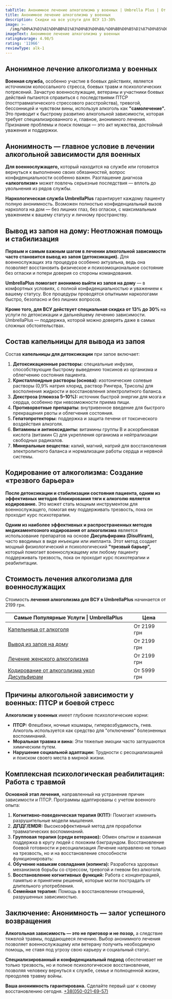 ```yaml
---
tabTitle: Анонимное лечение алкоголизма у военных | Umbrella Plus | От 2199 грн
title: Анонимное лечение алкоголизма у военных
description: Скидки на все услуги для ВСУ 13-30%
image: >-
  /img/%D0%A3%D1%81%D0%BB%D1%83%D0%B3%D0%B8/%D0%BB%D0%B5%D1%87%D0%B5%D0%BD%D0%B8%D0%B5%20%D0%B0%D0%BB%D0%BA%D0%BE%D0%B3%D0%BE%D0%BB%D0%B8%D0%B7%D0%BC%D0%B0%20%D1%83%20%D0%B2%D0%BE%D0%B5%D0%BD%D0%BD%D1%8B%D1%85.jpg
imageText: Анонимное лечение алкоголизма у военных
ratingAvarage: 4.98/5
rating: '11966'
reviewType: alk-1
---
```


## Анонимное лечение алкоголизма у военных

**Военная служба,** особенно участие в боевых действиях, является источником колоссального стресса, боевых травм и психологических потрясений. Зачастую военнослужащие, ветераны и участники боевых действий пытаются справиться с последствиями ПТСР (посттравматического стрессового расстройства), тревогой, бессонницей и чувством вины, используя алкоголь как **"самолечение".** Это приводит к быстрому развитию алкогольной зависимости, которая требует специализированного и, главное, анонимного лечения. Признание проблемы и поиск помощи — это акт мужества, достойный уважения и поддержки.

## Анонимность — главное условие в лечении алкогольной зависимости для военных

**Для военнослужащего,** который находится на службе или готовится вернуться к выполнению своих обязанностей, вопрос конфиденциальности особенно важен. Разглашение диагноза **«алкоголизм»** может повлечь серьезные последствия — вплоть до увольнения из рядов службы.

**Наркологическая служба UmbrellaPlus** гарантирует каждому пациенту полную анонимность. Возможен полностью конфиденциальный вызов нарколога на дом — без лишних глаз, без огласки, с максимальным уважением к вашему статусу и личному пространству.

## Вывод из запоя на дому: Неотложная помощь и стабилизация

**Первым и самым важным шагом в лечении алкогольной зависимости часто становится вывод из запоя (детоксикация).** Для военнослужащих эта процедура особенно актуальна, ведь она позволяет восстановить физическое и психоэмоциональное состояние без огласки и потери доверия со стороны командования.

**UmbrellaPlus помогает анонимно выйти из запоя на дому** — в комфортных условиях, с полной конфиденциальностью и уважением к вашему статусу. Все процедуры проводятся опытными наркологами быстро, безопасно и без лишних вопросов.

**Кроме того, для ВСУ действует специальная скидка от 13% до 30%** на услуги по детоксикации и дальнейшему лечению зависимости. UmbrellaPlus — поддержка, которой можно доверять даже в самых сложных обстоятельствах.

## Состав капельницы для вывода из запоя

Состав **капельницы для детоксикации** при запое включает:

1. **Детоксикационные растворы:** специальные инфузии, способствующие быстрому выведению токсинов из организма и облегчению состояния пациента.
2. **Кристаллоидные растворы (основа):** изотонические солевые растворы (0,9% натрия хлорид, раствор Рингера, Трисоль) для восполнения жидкости и восстановления электролитного баланса.
3. **Декстроза (глюкоза 5–10%):** источник быстрой энергии для мозга и сердца, особенно при невозможности приема пищи.
4. **Противорвотные препараты:** внутривенное введение для быстрого прекращения рвоты и облегчения состояния.
5. **Гепатопротекторы:** поддержка и защита печени от токсического воздействия алкоголя.
6. **Витамины и антиоксиданты:** витамины группы B и аскорбиновая кислота (витамин C) для укрепления организма и нейтрализации свободных радикалов.
7. **Минеральные вещества:** калий, магний, натрий для восстановления электролитного баланса и нормализации работы сердца и нервной системы.

## Кодирование от алкоголизма: Создание «трезвого барьера»

**После детоксикации и стабилизации состояния пациента, одним из эффективных методов блокирования тяги к алкоголю является кодирование.** Это может стать мощным инструментом для военнослужащего, помогая ему поддерживать трезвость, пока он проходит курс психотерапии.

**Одним из наиболее эффективных и распространенных методов медикаментозного кодирования от алкоголизма** является использование препаратов на основе **Дисульфирама (Disulfiram),** часто вводимых в виде инъекции или импланта. Этот метод создает мощный физиологический и психологический **"трезвый барьер",** который помогает военнослужащему или любому пациенту поддерживать трезвость, пока он проходит курс психотерапии и реабилитации.

## Стоимость лечения алкоголизма для военнослужащих

Стоимость **лечения алкоголизма для ВСУ в UmbrellaPlus** начинается от 2199 грн.

| Самые Популярные Услуги \| UmbrellaPlus                                                       | Цена        |
| --------------------------------------------------------------------------------------------- | ----------- |
| [Капельница от алкоголя](kapelnica-ot-alkogolia-UmbrellaPlus)                                 | От 2199 грн |
| [Вывод из запоя на дому](Vivod-iz-zapoia-na-domy-UmbrellaPlus)                                | От 2199 грн |
| [Лечение женского алкоголизма](lechenie-jenskogo-alkogolizma-umbrellaplus)                    | От 2199 грн |
| [Кодирование от алкоголизма укол Дисульфирам](kodirovka-ot-alkogolia-disulfiram-umbrellaplus) | От 5999 грн |

## Причины алкогольной зависимости у военных: ПТСР и боевой стресс

**Алкоголизм у военных** имеет глубокие психологические корни:

* **ПТСР:** Флешбэки, ночные кошмары, гипервозбудимость, гнев. Алкоголь используется как средство для "отключения" болезненных воспоминаний.
* **Моральная травма и вина:** Эти тяжелые эмоции часто заглушаются химическим путем.
* **Нарушение социальной адаптации:** Трудности с ресоциализацией и поиском своего места в мирной жизни.

## Комплексная психологическая реабилитация: Работа с травмой

**Основной этап лечения,** направленный на устранение причин зависимости и ПТСР. Программы адаптированы с учетом военного опыта:

1. **Когнитивно-поведенческая терапия (КПТ):** Помогает изменить разрушительные модели мышления.
2. **ДПДГ/EMDR:** Высокоэффективный метод для проработки травматических воспоминаний.
3. **Групповая терапия (среди ветеранов):** Обмен опытом и взаимная поддержка в кругу людей с похожим бэкграундом. Восстановление боевой готовности и ресоциализация Лечение направлено не только на трезвость, но и на восстановление способности функционировать:
4. **Обучение навыкам совладания (копинга):** Разработка здоровых механизмов борьбы со стрессом, тревогой и гневом без алкоголя.
5. **Восстановление когнитивных функций:** Работа с концентрацией, памятью и принятием решений, которые могли пострадать от длительного употребления.
6. **Семейная терапия:** Помощь в восстановлении отношений, разрушенных зависимостью.

## Заключение: Анонимность — залог успешного возвращения

**Алкогольная зависимость — это не приговор и не позор,** а следствие тяжелой травмы, поддающееся лечению. Выбор анонимного лечения позволяет военнослужащему или ветерану получить необходимую помощь, не ставя под угрозу свою карьеру и социальный статус.

**Специализированный и конфиденциальный подход** обеспечивает не только трезвость, но и полное психологическое восстановление, позволяя человеку вернуться к службе, семье и полноценной жизни, преодолев травму войны.

**Ваша анонимность гарантирована.** Сделайте первый шаг к своему восстановлению сегодня. [+38(050-021-69-57)](tel:0500216957)
